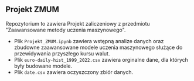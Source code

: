 ## Projekt ZMUM 
Repozytorium to zawiera Projekt zaliczeniowy z przedmiotu "Zaawansowane metody uczenia maszynowego".

- Plik `Projekt_ZMUM.ipynb` zawiera wstępną analize danych oraz zbudowne zaawansowane modele uczenia maszynowego służące do przewidywania przyszłego kursu walut.
- Plik `euro-daily-hist_1999_2022.csv` zawiera orginalne dane, dla których były budowane modele.
- Plik `date.csv` zawiera oczyszczony zbiór danych.
